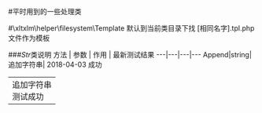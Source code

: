 #平时用到的一些处理类

#\xltxlm\helper\filesystem\Template
默认到当前类目录下找 [相同名字].tpl.php文件作为模板


###*Str*类说明
方法 | 参数 | 作用 | 最新测试结果
---|---|---|---
Append|string|追加字符串| 2018-04-03 成功

<html>
    <table>
        <tr>
            <td>
            追加字符串<br>
            测试成功
            </td>
        </tr>
    </table>
</html>